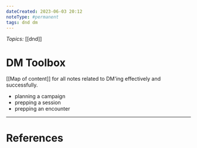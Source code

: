```yaml
---
dateCreated: 2023-06-03 20:12
noteType: #permanent
tags: dnd dm
---
```


_Topics:_ [[dnd]]

# DM Toolbox

[[Map of content]] for all notes related to DM'ing effectively and successfully.

- planning a campaign
- prepping a session
- prepping an encounter

---

# References
